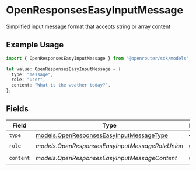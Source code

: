 # OpenResponsesEasyInputMessage

Simplified input message format that accepts string or array content

## Example Usage

```typescript
import { OpenResponsesEasyInputMessage } from "@openrouter/sdk/models";

let value: OpenResponsesEasyInputMessage = {
  type: "message",
  role: "user",
  content: "What is the weather today?",
};
```

## Fields

| Field                                                                                      | Type                                                                                       | Required                                                                                   | Description                                                                                |
| ------------------------------------------------------------------------------------------ | ------------------------------------------------------------------------------------------ | ------------------------------------------------------------------------------------------ | ------------------------------------------------------------------------------------------ |
| `type`                                                                                     | [models.OpenResponsesEasyInputMessageType](../models/openresponseseasyinputmessagetype.md) | :heavy_minus_sign:                                                                         | N/A                                                                                        |
| `role`                                                                                     | *models.OpenResponsesEasyInputMessageRoleUnion*                                            | :heavy_check_mark:                                                                         | N/A                                                                                        |
| `content`                                                                                  | *models.OpenResponsesEasyInputMessageContent*                                              | :heavy_check_mark:                                                                         | N/A                                                                                        |